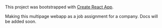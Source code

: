 This project was bootstrapped with [Create React App](https://github.com/facebook/create-react-app).

Making this multipage webapp as a job assignment for a company.
Docs will be added soon.